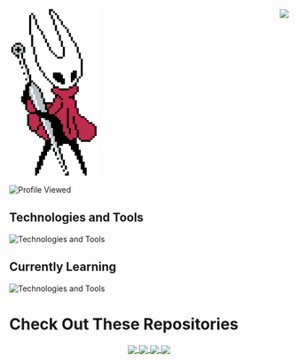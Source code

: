 
<img align="right" src="https://lanyard.cnrad.dev/api/423919681007648768?bg=291B3E&borderRadius=5px&idleMessage=Probably%20chilling...">
<img  height="300px" width="auto" src="hornet.gif" />  

![Profile Viewed](https://hits-app.vercel.app/hits?url=https%3A%2F%2Fgithub.com%2Fcydexx)

## Technologies and Tools

<div align="">
  <img src="https://skillicons.dev/icons?i=js,ts,react,next,bots,html,css,scss,tailwind,nodejs,mongodb,express,git,vscode,figma" alt="Technologies and Tools" />
</div>

##  Currently Learning

<div align="">
  <img src="https://skillicons.dev/icons?i=swift,xd,ps,blender" alt="Technologies and Tools" />
</div>

# Check Out These Repositories

<div align="center">
    <a href="https://github.com/cydexx/chatgpt-dnd-character-generator">
        <img align="center" src="https://github-readme-stats.vercel.app/api/pin/?username=cydexx&repo=chatgpt-dnd-character-generator&title_color=8965d6&text_color=8282f5&icon_color=d41ed4&bg_color=291B3E&border_color=19051c" />
    </a>
    <a href="https://github.com/cydexx/satanichia-chat-bot">
        <img align="center" src="https://github-readme-stats.vercel.app/api/pin/?username=cydexx&repo=satanichia-chat-bot&title_color=8965d6&text_color=8282f5&icon_color=d41ed4&bg_color=291B3E&border_color=19051c" />
    </a>
    <a href="https://github.com/cydexx/nft-marketplace-website">
        <img align="center" src="https://github-readme-stats.vercel.app/api/pin/?username=cydexx&repo=nft-marketplace-website&title_color=8965d6&text_color=8282f5&icon_color=d41ed4&bg_color=291B3E&border_color=19051c" />
    </a>
    <a href="https://github.com/cydexx/food-delivery-app">
        <img align="center" src="https://github-readme-stats.vercel.app/api/pin/?username=cydexx&repo=food-delivery-app&title_color=8965d6&text_color=8282f5&icon_color=d41ed4&bg_color=291B3E&border_color=19051c" />
    </a>
</div> 
